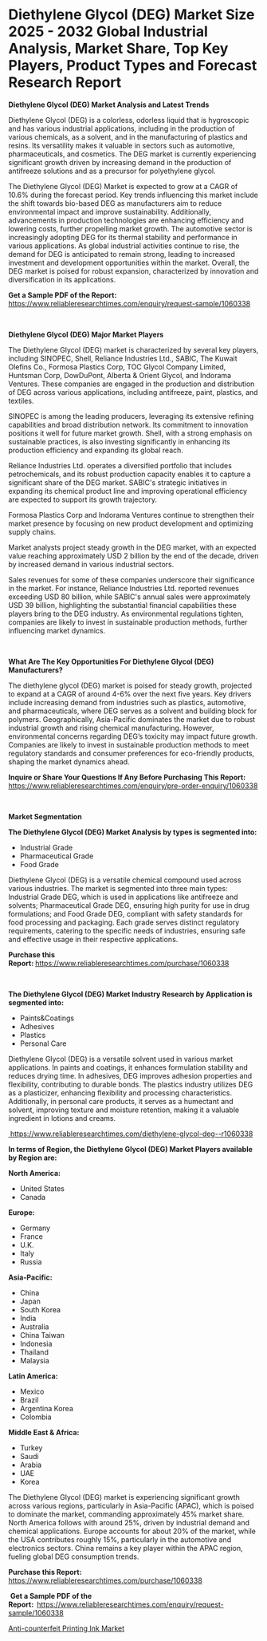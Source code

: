 <p><h1>Diethylene Glycol (DEG) Market Size 2025 - 2032 Global Industrial Analysis, Market Share, Top Key Players, Product Types and Forecast Research Report</h1></p><p><strong>Diethylene Glycol (DEG) Market Analysis and Latest Trends</strong></p>
<p><p>Diethylene Glycol (DEG) is a colorless, odorless liquid that is hygroscopic and has various industrial applications, including in the production of various chemicals, as a solvent, and in the manufacturing of plastics and resins. Its versatility makes it valuable in sectors such as automotive, pharmaceuticals, and cosmetics. The DEG market is currently experiencing significant growth driven by increasing demand in the production of antifreeze solutions and as a precursor for polyethylene glycol.</p><p>The Diethylene Glycol (DEG) Market is expected to grow at a CAGR of 10.6% during the forecast period. Key trends influencing this market include the shift towards bio-based DEG as manufacturers aim to reduce environmental impact and improve sustainability. Additionally, advancements in production technologies are enhancing efficiency and lowering costs, further propelling market growth. The automotive sector is increasingly adopting DEG for its thermal stability and performance in various applications. As global industrial activities continue to rise, the demand for DEG is anticipated to remain strong, leading to increased investment and development opportunities within the market. Overall, the DEG market is poised for robust expansion, characterized by innovation and diversification in its applications.</p></p>
<p><strong>Get a Sample PDF of the Report:&nbsp;</strong> <a href="https://www.reliableresearchtimes.com/enquiry/request-sample/1060338?utm_campaign=3554&utm_medium=2&utm_source=Github&utm_content=ia&utm_term=22032025&utm_id=diethylene-glycol-deg">https://www.reliableresearchtimes.com/enquiry/request-sample/1060338</a></p>
<p>&nbsp;</p>
<p><strong>Diethylene Glycol (DEG) Major Market Players</strong></p>
<p><p>The Diethylene Glycol (DEG) market is characterized by several key players, including SINOPEC, Shell, Reliance Industries Ltd., SABIC, The Kuwait Olefins Co., Formosa Plastics Corp, TOC Glycol Company Limited, Huntsman Corp, DowDuPont, Alberta & Orient Glycol, and Indorama Ventures. These companies are engaged in the production and distribution of DEG across various applications, including antifreeze, paint, plastics, and textiles.</p><p>SINOPEC is among the leading producers, leveraging its extensive refining capabilities and broad distribution network. Its commitment to innovation positions it well for future market growth. Shell, with a strong emphasis on sustainable practices, is also investing significantly in enhancing its production efficiency and expanding its global reach.</p><p>Reliance Industries Ltd. operates a diversified portfolio that includes petrochemicals, and its robust production capacity enables it to capture a significant share of the DEG market. SABIC's strategic initiatives in expanding its chemical product line and improving operational efficiency are expected to support its growth trajectory. </p><p>Formosa Plastics Corp and Indorama Ventures continue to strengthen their market presence by focusing on new product development and optimizing supply chains.</p><p>Market analysts project steady growth in the DEG market, with an expected value reaching approximately USD 2 billion by the end of the decade, driven by increased demand in various industrial sectors.</p><p>Sales revenues for some of these companies underscore their significance in the market. For instance, Reliance Industries Ltd. reported revenues exceeding USD 80 billion, while SABIC's annual sales were approximately USD 39 billion, highlighting the substantial financial capabilities these players bring to the DEG industry. As environmental regulations tighten, companies are likely to invest in sustainable production methods, further influencing market dynamics.</p></p>
<p>&nbsp;</p>
<p><strong>What Are The Key Opportunities For Diethylene Glycol (DEG) Manufacturers?</strong></p>
<p><p>The diethylene glycol (DEG) market is poised for steady growth, projected to expand at a CAGR of around 4-6% over the next five years. Key drivers include increasing demand from industries such as plastics, automotive, and pharmaceuticals, where DEG serves as a solvent and building block for polymers. Geographically, Asia-Pacific dominates the market due to robust industrial growth and rising chemical manufacturing. However, environmental concerns regarding DEG’s toxicity may impact future growth. Companies are likely to invest in sustainable production methods to meet regulatory standards and consumer preferences for eco-friendly products, shaping the market dynamics ahead.</p></p>
<p><strong>Inquire or Share Your Questions If Any Before Purchasing This Report:</strong> <a href="https://www.reliableresearchtimes.com/enquiry/pre-order-enquiry/1060338?utm_campaign=3554&utm_medium=2&utm_source=Github&utm_content=ia&utm_term=22032025&utm_id=diethylene-glycol-deg">https://www.reliableresearchtimes.com/enquiry/pre-order-enquiry/1060338</a></p>
<p>&nbsp;</p>
<p><strong>Market Segmentation</strong></p>
<p><strong>The Diethylene Glycol (DEG) Market Analysis by types is segmented into:</strong></p>
<p><ul><li>Industrial Grade</li><li>Pharmaceutical Grade</li><li>Food Grade</li></ul></p>
<p><p>Diethylene Glycol (DEG) is a versatile chemical compound used across various industries. The market is segmented into three main types: Industrial Grade DEG, which is used in applications like antifreeze and solvents; Pharmaceutical Grade DEG, ensuring high purity for use in drug formulations; and Food Grade DEG, compliant with safety standards for food processing and packaging. Each grade serves distinct regulatory requirements, catering to the specific needs of industries, ensuring safe and effective usage in their respective applications.</p></p>
<p><strong>Purchase this Report:&nbsp;</strong><a href="https://www.reliableresearchtimes.com/purchase/1060338?utm_campaign=3554&utm_medium=2&utm_source=Github&utm_content=ia&utm_term=22032025&utm_id=diethylene-glycol-deg">https://www.reliableresearchtimes.com/purchase/1060338</a></p>
<p>&nbsp;</p>
<p><strong>The Diethylene Glycol (DEG) Market Industry Research by Application is segmented into:</strong></p>
<p><ul><li>Paints&Coatings</li><li>Adhesives</li><li>Plastics</li><li>Personal Care</li></ul></p>
<p><p>Diethylene Glycol (DEG) is a versatile solvent used in various market applications. In paints and coatings, it enhances formulation stability and reduces drying time. In adhesives, DEG improves adhesion properties and flexibility, contributing to durable bonds. The plastics industry utilizes DEG as a plasticizer, enhancing flexibility and processing characteristics. Additionally, in personal care products, it serves as a humectant and solvent, improving texture and moisture retention, making it a valuable ingredient in lotions and creams.</p></p>
<p><a href="https://www.reliableresearchtimes.com/diethylene-glycol-deg--r1060338?utm_campaign=3554&utm_medium=2&utm_source=Github&utm_content=ia&utm_term=22032025&utm_id=diethylene-glycol-deg">&nbsp;https://www.reliableresearchtimes.com/diethylene-glycol-deg--r1060338</a></p>
<p><strong>In terms of Region, the Diethylene Glycol (DEG) Market Players available by Region are:</strong></p>
<p>
    <p> <strong> North America: </strong>
        <ul>
            <li>United States</li>
            <li>Canada</li>
        </ul>
        </p> 
    <p> <strong> Europe: </strong>
        <ul>
            <li>Germany</li>
            <li>France</li>
            <li>U.K.</li>
            <li>Italy</li>
            <li>Russia</li>
        </ul>
        </p> 
    <p> <strong> Asia-Pacific: </strong>
        <ul>
            <li>China</li>
            <li>Japan</li>
            <li>South Korea</li>
            <li>India</li>
            <li>Australia</li>
            <li>China Taiwan</li>
            <li>Indonesia</li>
            <li>Thailand</li>
            <li>Malaysia</li>
        </ul>
        </p> 
    <p> <strong> Latin America: </strong>
        <ul>
            <li>Mexico</li>
            <li>Brazil</li>
            <li>Argentina Korea</li>
            <li>Colombia</li>
        </ul>
        </p> 
    <p> <strong> Middle East & Africa: </strong>
        <ul>
            <li>Turkey</li>
            <li>Saudi</li>
            <li>Arabia</li>
            <li>UAE</li>
            <li>Korea</li>
        </ul>
    </p>
    </p>
<p><p>The Diethylene Glycol (DEG) market is experiencing significant growth across various regions, particularly in Asia-Pacific (APAC), which is poised to dominate the market, commanding approximately 45% market share. North America follows with around 25%, driven by industrial demand and chemical applications. Europe accounts for about 20% of the market, while the USA contributes roughly 15%, particularly in the automotive and electronics sectors. China remains a key player within the APAC region, fueling global DEG consumption trends.</p></p>
<p><strong>Purchase this Report: </strong><a href="https://www.reliableresearchtimes.com/purchase/1060338?utm_campaign=3554&utm_medium=2&utm_source=Github&utm_content=ia&utm_term=22032025&utm_id=diethylene-glycol-deg">https://www.reliableresearchtimes.com/purchase/1060338</a></p>
<p>&nbsp;<strong>Get a Sample PDF of the Report:&nbsp;&nbsp;</strong><a href="https://www.reliableresearchtimes.com/enquiry/request-sample/1060338?utm_campaign=3554&utm_medium=2&utm_source=Github&utm_content=ia&utm_term=22032025&utm_id=diethylene-glycol-deg">https://www.reliableresearchtimes.com/enquiry/request-sample/1060338</a></p>
<p><strong></strong></p>
<p><p><a href="https://github.com/nkbaroga/Market-Research-Report-List-1/blob/main/anti-counterfeit-printing-ink-market.md?utm_campaign=3554&utm_medium=2&utm_source=Github&utm_content=ia&utm_term=22032025&utm_id=diethylene-glycol-deg">Anti-counterfeit Printing Ink Market</a></p></p>